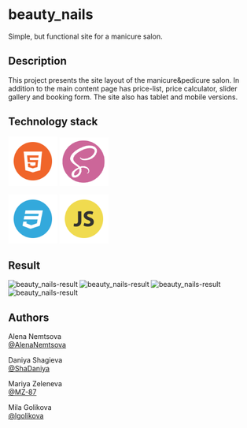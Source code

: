 # beauty_nails

Simple, but functional site for a manicure salon.

## Description

This project presents the site layout of the manicure&pedicure salon.
In addition to the main content page has price-list, price calculator, slider gallery and booking form.
The site also has tablet and mobile versions.

## Technology stack
<p><img src="src\images\HTML.png" alt="HTML" width="100rem"/>
<img src="src\images\SASS.png" alt="SASS" width="100rem"/></p>
<img src="src\images\CSS.png" alt="CSS" width="100rem"/>
<img src="src\images\JS.png" alt="JS" width="100rem"/></p>


## Result

<p><img src="images\Capture1.PNG" alt="beauty_nails-result"/>
<img src="images\Capture2.PNG" alt="beauty_nails-result"/>
<img src="images\Capture3.PNG" alt="beauty_nails-result"/>
<img src="images\Capture4.PNG" alt="beauty_nails-result"/></p>


## Authors

Alena Nemtsova<br>
[@AlenaNemtsova](https://github.com/AlenaNemtsova)

Daniya Shagieva<br>
[@ShaDaniya](https://github.com/ShaDaniya)

Mariya Zeleneva<br>
[@MZ-87](https://github.com/MZ-87)

Mila Golikova<br>
[@lgolikova](https://github.com/lgolikova)
